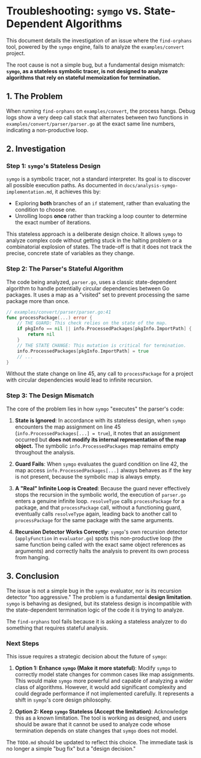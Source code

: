 # Troubleshooting: `symgo` vs. State-Dependent Algorithms

This document details the investigation of an issue where the `find-orphans` tool, powered by the `symgo` engine, fails to analyze the `examples/convert` project.

The root cause is not a simple bug, but a fundamental design mismatch: **`symgo`, as a stateless symbolic tracer, is not designed to analyze algorithms that rely on stateful memoization for termination.**

## 1. The Problem

When running `find-orphans` on `examples/convert`, the process hangs. Debug logs show a very deep call stack that alternates between two functions in `examples/convert/parser/parser.go` at the exact same line numbers, indicating a non-productive loop.

## 2. Investigation

### Step 1: `symgo`'s Stateless Design

`symgo` is a symbolic tracer, not a standard interpreter. Its goal is to discover all possible execution paths. As documented in `docs/analysis-symgo-implementation.md`, it achieves this by:
-   Exploring **both** branches of an `if` statement, rather than evaluating the condition to choose one.
-   Unrolling loops **once** rather than tracking a loop counter to determine the exact number of iterations.

This stateless approach is a deliberate design choice. It allows `symgo` to analyze complex code without getting stuck in the halting problem or a combinatorial explosion of states. The trade-off is that it does not track the precise, concrete state of variables as they change.

### Step 2: The Parser's Stateful Algorithm

The code being analyzed, `parser.go`, uses a classic state-dependent algorithm to handle potentially circular dependencies between Go packages. It uses a map as a "visited" set to prevent processing the same package more than once.

```go
// examples/convert/parser/parser.go:41
func processPackage(...) error {
	// THE GUARD: This check relies on the state of the map.
	if pkgInfo == nil || info.ProcessedPackages[pkgInfo.ImportPath] {
		return nil
	}
	// THE STATE CHANGE: This mutation is critical for termination.
	info.ProcessedPackages[pkgInfo.ImportPath] = true
	// ...
}
```
Without the state change on line 45, any call to `processPackage` for a project with circular dependencies would lead to infinite recursion.

### Step 3: The Design Mismatch

The core of the problem lies in how `symgo` "executes" the parser's code:

1.  **State is Ignored**: In accordance with its stateless design, when `symgo` encounters the map assignment on line 45 (`info.ProcessedPackages[...] = true`), it notes that an assignment occurred but **does not modify its internal representation of the map object.** The symbolic `info.ProcessedPackages` map remains empty throughout the analysis.

2.  **Guard Fails**: When `symgo` evaluates the guard condition on line 42, the map access `info.ProcessedPackages[...]` always behaves as if the key is not present, because the symbolic map is always empty.

3.  **A "Real" Infinite Loop is Created**: Because the guard never effectively stops the recursion in the symbolic world, the execution of `parser.go` enters a genuine infinite loop. `resolveType` calls `processPackage` for a package, and that `processPackage` call, without a functioning guard, eventually calls `resolveType` again, leading back to another call to `processPackage` for the same package with the same arguments.

4.  **Recursion Detector Works Correctly**: `symgo`'s own recursion detector (`applyFunction` in `evaluator.go`) spots this non-productive loop (the same function being called with the exact same object references as arguments) and correctly halts the analysis to prevent its own process from hanging.

## 3. Conclusion

The issue is not a simple bug in the `symgo` evaluator, nor is its recursion detector "too aggressive." The problem is a fundamental **design limitation**. `symgo` is behaving as designed, but its stateless design is incompatible with the state-dependent termination logic of the code it is trying to analyze.

The `find-orphans` tool fails because it is asking a stateless analyzer to do something that requires stateful analysis.

### Next Steps

This issue requires a strategic decision about the future of `symgo`:

1.  **Option 1: Enhance `symgo` (Make it more stateful)**: Modify `symgo` to correctly model state changes for common cases like map assignments. This would make `symgo` more powerful and capable of analyzing a wider class of algorithms. However, it would add significant complexity and could degrade performance if not implemented carefully. It represents a shift in `symgo`'s core design philosophy.

2.  **Option 2: Keep `symgo` Stateless (Accept the limitation)**: Acknowledge this as a known limitation. The tool is working as designed, and users should be aware that it cannot be used to analyze code whose termination depends on state changes that `symgo` does not model.

The `TODO.md` should be updated to reflect this choice. The immediate task is no longer a simple "bug fix" but a "design decision."
